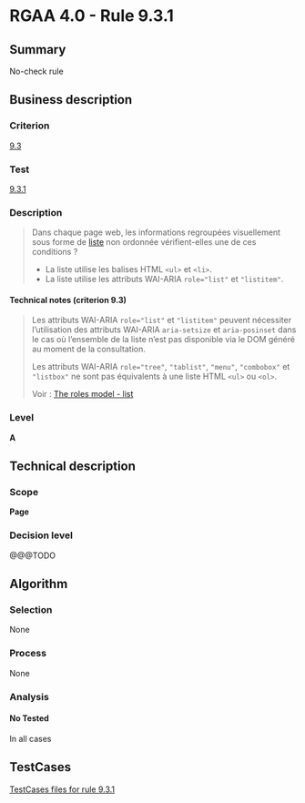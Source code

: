 # RGAA 4.0 - Rule 9.3.1

## Summary
No-check rule


## Business description

### Criterion
[9.3](https://www.numerique.gouv.fr/publications/rgaa-accessibilite/methode/criteres/#crit-9-3)

### Test
[9.3.1](https://www.numerique.gouv.fr/publications/rgaa-accessibilite/methode/criteres/#test-9-3-1)

### Description
> Dans chaque page web, les informations regroupées visuellement sous forme de [liste](https://www.numerique.gouv.fr/publications/rgaa-accessibilite/methode/glossaire/#listes) non ordonnée vérifient-elles une de ces conditions ?
> 
> * La liste utilise les balises HTML `<ul>` et `<li>`.
> * La liste utilise les attributs WAI-ARIA `role="list"` et `"listitem"`.

#### Technical notes (criterion 9.3)
> Les attributs WAI-ARIA `role="list"` et `"listitem"` peuvent nécessiter l’utilisation des attributs WAI-ARIA `aria-setsize` et `aria-posinset` dans le cas où l’ensemble de la liste n’est pas disponible via le DOM généré au moment de la consultation.
> 
> Les attributs WAI-ARIA `role="tree"`, `"tablist"`, `"menu"`, `"combobox"` et `"listbox"` ne sont pas équivalents à une liste HTML `<ul>` ou `<ol>`.
> 
> Voir : [The roles model - list](https://www.w3.org/TR/wai-aria/#list)

### Level
**A**


## Technical description

### Scope
**Page**

### Decision level
@@@TODO


## Algorithm

### Selection
None

### Process
None

### Analysis

#### No Tested
In all cases


##  TestCases

[TestCases files for rule 9.3.1](https://gitlab.com/asqatasun/Asqatasun/-/tree/v5/rules/rules-rgaa4.0/src/test/resources/testcases/rgaa40//Rgaa40Rule090301/)


